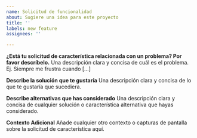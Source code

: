 ```yaml
---
name: Solicitud de funcionalidad
about: Sugiere una idea para este proyecto
title: ''
labels: new feature
assignees: ''

---
```


**¿Está tu solicitud de característica relacionada con un problema? Por favor descríbelo.**
Una descripción clara y concisa de cuál es el problema. Ej. Siempre me frustra cuando [...]

**Describe la solución que te gustaría**
Una descripción clara y concisa de lo que te gustaría que sucediera.

**Describe alternativas que has considerado**
Una descripción clara y concisa de cualquier solución o característica alternativa que hayas considerado.

**Contexto Adicional**
Añade cualquier otro contexto o capturas de pantalla sobre la solicitud de característica aquí.
